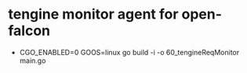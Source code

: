# tengine monitor agent for open-falcon
* CGO_ENABLED=0 GOOS=linux go build -i -o 60_tengineReqMonitor main.go
